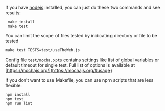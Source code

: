 If you have [nodejs](https://nodejs.org/) installed, you can just do these two commands and see results:

     make install
     make test

You can limit the scope of files tested by inidicating directory or file to be tested

    make test TESTS=test/useTheWeb.js
    
Config file `test/mocha.opts` contains settings like list of global variables or default timeout for single test. Full list of options is available at [https://mochajs.org/](https://mochajs.org/#usage)

If you don't want to use Makefile, you can use npm scripts that are less flexible:

    npm install
    npm test
    npm run lint
